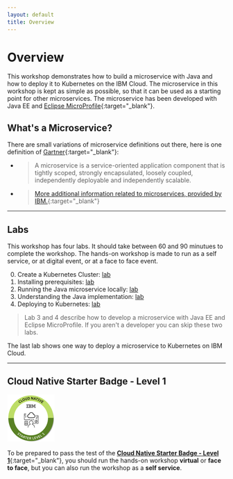 ```yaml
---
layout: default
title: Overview
---
```


# Overview

This workshop demonstrates how to build a microservice with Java and how to deploy it to Kubernetes on the IBM Cloud. The microservice in this workshop is kept as simple as possible, so that it can be used as a starting point for other microservices. The microservice has been developed with Java EE and [Eclipse MicroProfile](https://microprofile.io/){:target="_blank"}.

## What's a Microservice?

There are small variations of microservice definitions out there, here is one definition of [Gartner](https://www.gartner.com/en/information-technology/glossary/microservice){:target="_blank"}:

* > A microservice is a service-oriented application component that is tightly scoped, strongly encapsulated, loosely coupled, independently deployable and independently scalable.

* > [More additional information related to microservices, provided by IBM.](https://www.ibm.com/cloud/learn/microservices){:target="_blank"}


---
## Labs

This workshop has four labs. It should take between 60 and 90 minutues to complete the workshop. The hands-on workshop is made to run as a self service, or at digital event, or at a face to face event.

0. Create a Kubernetes Cluster: [lab](0-create-kubernetes-cluster.md)
1. Installing prerequisites: [lab](1-prereqs.md)
2. Running the Java microservice locally: [lab](2-docker.md) 
3. Understanding the Java implementation: [lab](3-java.md)
4. Deploying to Kubernetes: [lab](4-kubernetes.md)

> Lab 3 and 4 describe how to develop a microservice with Java EE and Eclipse MicroProfile. If you aren't a developer you can skip these two labs.

The last lab shows one way to deploy a microservice to Kubernetes on IBM Cloud.

---
## Cloud Native Starter Badge - Level 1

![Cloud Native Starter Badge - Level 1](images/cnsl1.png)

To be prepared to pass the test of the [**Cloud Native Starter Badge - Level 1**](http://ibm.biz/cloud-native-starter-level-1-badge){:target="_blank"}, you should run the hands-on workshop **virtual** or **face to face**, but you can also run the workshop as a **self service**.

